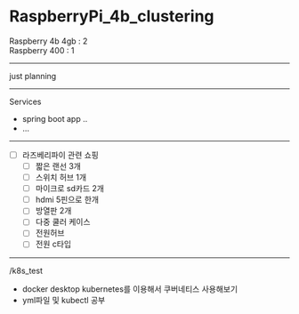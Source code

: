 # RaspberryPi_4b_clustering

Raspberry 4b 4gb : 2  
Raspberry 400 : 1

---

just planning

---
Services
- spring boot app ..
- ...
---


- [ ]  라즈베리파이 관련 쇼핑
    - [ ]  짧은 랜선 3개
    - [ ]  스위치 허브 1개
    - [ ]  마이크로 sd카드 2개
    - [ ]  hdmi 5핀으로 한개
    - [ ]  방열판 2개
    - [ ]  다중 쿨러 케이스
    - [ ]  전원허브
    - [ ]  전원 c타입
---
/k8s_test
- docker desktop kubernetes를 이용해서 쿠버네티스 사용해보기
- yml파일 및 kubectl 공부
